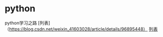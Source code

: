 # python
python学习之路
[列表]（https://blog.csdn.net/weixin_41603028/article/details/96895448）
[列表](https://blog.csdn.net/weixin_41603028/article/details/96895448)

